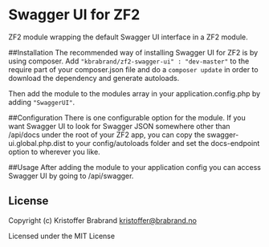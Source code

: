 # Swagger UI for ZF2
ZF2 module wrapping the default Swagger UI interface in a ZF2 module.

##Installation
The recommended way of installing Swagger UI for ZF2 is by using composer. Add `"kbrabrand/zf2-swagger-ui" : "dev-master"` to the require part of your composer.json file and do a `composer update` in order to download the dependency and generate autoloads.

Then add the module to the modules array in your application.config.php by adding `"SwaggerUI"`.

##Configuration
There is one configurable option for the module. If you want Swagger UI to look for Swagger JSON somewhere other than /api/docs under the root of your ZF2 app, you can copy the swagger-ui.global.php.dist to your config/autoloads folder and set the docs-endpoint option to wherever you like.

##Usage
After adding the module to your application config you can access Swagger UI by going to /api/swagger.

## License
Copyright (c) Kristoffer Brabrand <kristoffer@brabrand.no>

Licensed under the MIT License
